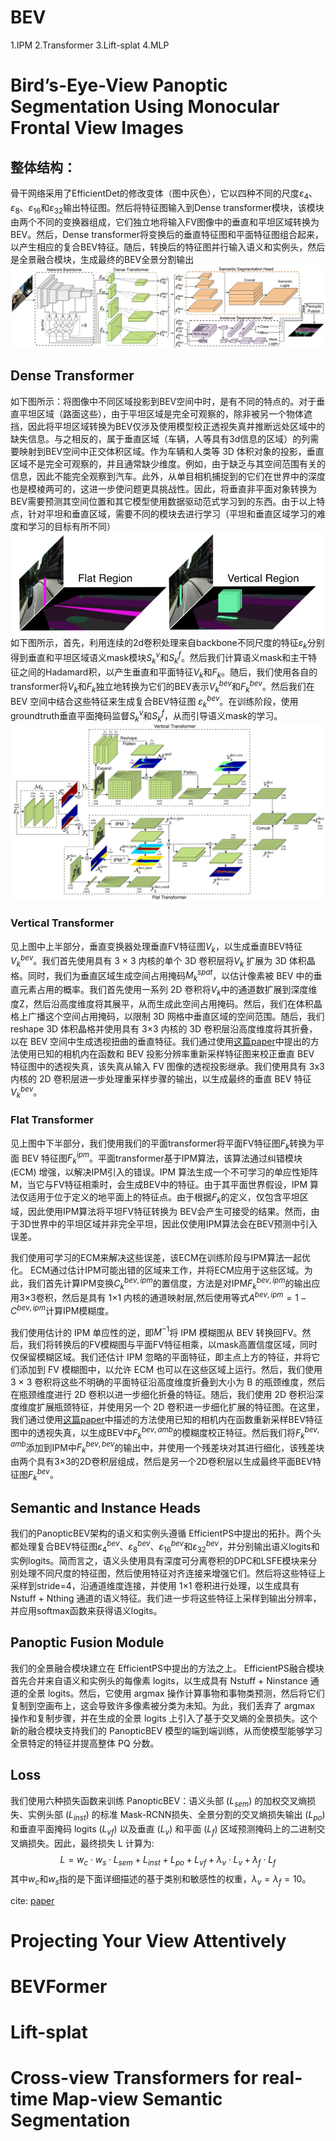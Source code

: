 # BEV
1.IPM
2.Transformer
3.Lift-splat
4.MLP



# Bird’s-Eye-View Panoptic Segmentation Using Monocular Frontal View Images
## 整体结构：
骨干网络采用了EfficientDet的修改变体（图中灰色），它以四种不同的尺度$\varepsilon_4$、$\varepsilon_8$、$\varepsilon_{16}$和$\varepsilon_{32}$输出特征图。然后将特征图输入到Dense transformer模块，该模块由两个不同的变换器组成，它们独立地将输入FV图像中的垂直和平坦区域转换为 BEV。然后，Dense transformer将变换后的垂直特征图和平面特征图组合起来，以产生相应的复合BEV特征。随后，转换后的特征图并行输入语义和实例头，然后是全景融合模块，生成最终的BEV全景分割输出\
![PanopticBEV](images/deeplearning/networks/PanopticBEV/panoticBEV.png)

## Dense Transformer
如下图所示：将图像中不同区域投影到BEV空间中时，是有不同的特点的。对于垂直平坦区域（路面这些），由于平坦区域是完全可观察的，除非被另一个物体遮挡，因此将平坦区域转换为BEV仅涉及使用模型校正透视失真并推断远处区域中的缺失信息。与之相反的，属于垂直区域（车辆，人等具有3d信息的区域）的列需要映射到BEV空间中正交体积区域。作为车辆和人类等 3D 体积对象的投影，垂直区域不是完全可观察的，并且通常缺少维度。例如，由于缺乏与其空间范围有关的信息，因此不能完全观察到汽车。此外，从单目相机捕捉到的它们在世界中的深度也是模棱两可的，这进一步使问题更具挑战性。因此，将垂直非平面对象转换为BEV需要预测其空间位置和其它模型使用数据驱动范式学习到的东西。由于以上特点，针对平坦和垂直区域，需要不同的模块去进行学习（平坦和垂直区域学习的难度和学习的目标有所不同）\
![BEV space](images/deeplearning/networks/PanopticBEV/bev_space.png)
如下图所示，首先，利用连续的2d卷积处理来自backbone不同尺度的特征$\varepsilon_k$分别得到垂直和平坦区域语义mask模块$S^v_k$和$S^f_k$。然后我们计算语义mask和主干特征之间的Hadamard积，以产生垂直和平面特征$V_k$和$F_k$。随后，我们使用各自的transformer将$V_k$和$F_k$独立地转换为它们的BEV表示$V^{bev}_k$和$F^{bev}_k$。然后我们在 BEV 空间中结合这些特征来生成复合BEV特征图 $\varepsilon^{bev}_k$。在训练阶段，使用groundtruth垂直平面掩码监督$S^v_k$和$S^f_k$，从而引导语义mask的学习。
![dense transform](images/deeplearning/networks/PanopticBEV/dense.png)
### Vertical Transformer
见上图中上半部分，垂直变换器处理垂直FV特征图$V_k$，以生成垂直BEV特征$V^{bev}_k$。我们首先使用具有 3 × 3 内核的单个 3D 卷积层将$V_k$ 扩展为 3D 体积晶格。同时，我们为垂直区域生成空间占用掩码$M^{spat}_k$，以估计像素被 BEV 中的垂直元素占用的概率。我们首先使用一系列 2D 卷积将$V_k$中的通道数扩展到深度维度Z，然后沿高度维度将其展平，从而生成此空间占用掩码。然后，我们在体积晶格上广播这个空间占用掩码，以限制 3D 网格中垂直区域的空间范围。随后，我们reshape 3D 体积晶格并使用具有 3×3 内核的 3D 卷积层沿高度维度将其折叠，以在 BEV 空间中生成透视扭曲的垂直特征。我们通过使用[这篇paper](http://arxiv.org/abs/2003.13402)中提出的方法使用已知的相机内在函数和 BEV 投影分辨率重新采样特征图来校正垂直 BEV 特征图中的透视失真，该失真从输入 FV 图像的透视投影继承。我们使用具有 3x3 内核的 2D 卷积层进一步处理重采样步骤的输出，以生成最终的垂直 BEV 特征$V^{bev}_k$。
### Flat Transformer
见上图中下半部分，我们使用我们的平面transformer将平面FV特征图$F_k$转换为平面 BEV 特征图$F^{ipm}_k$。平面transformer基于IPM算法，该算法通过纠错模块 (ECM) 增强，以解决IPM引入的错误。IPM 算法生成一个不可学习的单应性矩阵M，当它与FV特征相乘时，会生成BEV中的特征。由于其平面世界假设，IPM 算法仅适用于位于定义的地平面上的特征点。由于根据$F_k$的定义，仅包含平坦区域，因此使用IPM算法将平坦FV特征转换为 BEV会产生可接受的结果。然而，由于3D世界中的平坦区域并非完全平坦，因此仅使用IPM算法会在BEV预测中引入误差。

我们使用可学习的ECM来解决这些误差，该ECM在训练阶段与IPM算法一起优化。 ECM通过估计IPM可能出错的区域来工作，并将ECM应用于这些区域。为此，我们首先计算IPM变换$C^{bev,ipm}_k$的置信度，方法是对IPM$F^{bev,ipm}_k$的输出应用3×3卷积，然后是具有 1×1 内核的通道映射层,然后使用等式$A^{bev,ipm} = 1 - C^{bev,ipm}$计算IPM模糊度。 

我们使用估计的 IPM 单应性的逆，即$M^{-1}$将 IPM 模糊图从 BEV 转换回FV。然后，我们将转换后的FV模糊图与平面FV特征相乘，以mask高置信度区域，同时仅保留模糊区域。我们还估计 IPM 忽略的平面特征，即主点上方的特征，并将它们添加到 FV 模糊图中，以允许 ECM 也可以在这些区域上运行。然后，我们使用 3 × 3 卷积将这些不明确的平面特征沿高度维度折叠到大小为 B 的瓶颈维度，然后在瓶颈维度进行 2D 卷积以进一步细化折叠的特征。随后，我们使用 2D 卷积沿深度维度扩展瓶颈特征，并使用另一个 2D 卷积进一步细化扩展的特征图。在这里，我们通过使用[这篇paper](http://arxiv.org/abs/2003.13402)中描述的方法使用已知的相机内在函数重新采样BEV特征图中的透视失真，以生成BEV中$F^{bev,amb}_k$的模糊度校正特征。然后我们将$F^{bev,amb}_k$添加到IPM中$F^{bev,bev}_k$的输出中，并使用一个残差块对其进行细化，该残差块由两个具有3×3的2D卷积层组成，然后是另一个2D卷积层以生成最终平面BEV特征图$F^{bev}_k$。

## Semantic and Instance Heads
我们的PanopticBEV架构的语义和实例头遵循 EfficientPS中提出的拓扑。两个头都处理复合BEV特征图$\varepsilon^{bev}_4$、$\varepsilon^{bev}_8$、$\varepsilon^{bev}_16$和$\varepsilon^{bev}_32$，并分别输出语义logits和实例logits。简而言之，语义头使用具有深度可分离卷积的DPC和LSFE模块来分别处理不同尺度的特征图，然后使用特征对齐连接来增强它们。然后将这些特征上采样到stride=4，沿通道维度连接，并使用 1×1 卷积进行处理，以生成具有 Nstuff + Nthing 通道的语义特征。我们进一步将这些特征上采样到输出分辨率，并应用softmax函数来获得语义logits。

## Panoptic Fusion Module
我们的全景融合模块建立在 EfficientPS中提出的方法之上。 EfficientPS融合模块首先合并来自语义和实例头的每像素 logits，以生成具有 Nstuff + Ninstance 通道的全景 logits。然后，它使用 argmax 操作计算事物和事物类预测，然后将它们复制到空画布上，这会导致许多像素被分类为未知。为此，我们丢弃了 argmax 操作和复制步骤，并在生成的全景 logits 上引入了基于交叉熵的全景损失。这个新的融合模块支持我们的 PanopticBEV 模型的端到端训练，从而使模型能够学习全景特定的特征并提高整体 PQ 分数。
## Loss
我们使用六种损失函数来训练 PanopticBEV：语义头部 ($L_{sem}$) 的加权交叉熵损失、实例头部 ($L_{inst}$) 的标准 Mask-RCNN损失、全景分割的交叉熵损失输出 ($L_{po}$) 和垂直平面掩码 logits ($L_{vf}$) 以及垂直 ($L_{v}$) 和平面 ($L_{f}$) 区域预测掩码上的二进制交叉熵损失。因此，最终损失 L 计算为:
$$L=w_c \cdot w_s \cdot L_{sem} + L_{inst} + L_{po} + L_{vf} + \lambda_v \cdot L_{v} + \lambda_f \cdot L_{f} $$
其中$w_c$和$w_s$指的是下面详细描述的基于类别和敏感性的权重，$\lambda_v = \lambda_f = 10$。

cite: [paper](http://arxiv.org/abs/2108.03227)


# Projecting Your View Attentively


# BEVFormer

# Lift-splat

# Cross-view Transformers for real-time Map-view Semantic Segmentation